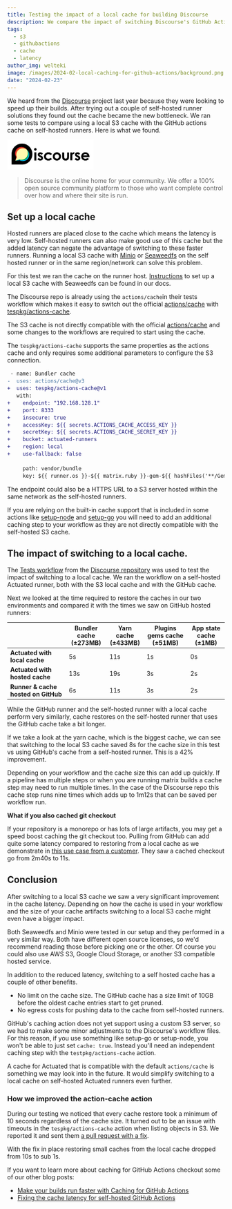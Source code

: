 ```yaml
---
title: Testing the impact of a local cache for building Discourse
description: We compare the impact of switching Discourse's GitHub Actions from self-hosted runners and a hosted cache, to a local cache with S3.
tags:
  - s3
  - githubactions
  - cache
  - latency
author_img: welteki
image: /images/2024-02-local-caching-for-github-actions/background.png
date: "2024-02-23"
---
```


We heard from the [Discourse](https://github.com/discourse/discourse) project last year because they were looking to speed up their builds. After trying out a couple of self-hosted runner solutions they found out the cache became the new bottleneck. We ran some tests to compare using a local S3 cache with the GitHub actions cache on self-hosted runners. Here is what we found.

<img src="/images/2024-02-local-caching-for-github-actions/discourse-readme-logo.png" width="200" alt="Discourse logo">

> Discourse is the online home for your community. We offer a 100% open source community platform to those who want complete control over how and where their site is run.

## Set up a local cache

Hosted runners are placed close to the cache which means the latency is very low. Self-hosted runners can also make good use of this cache but the added latency can negate the advantage of switching to these faster runners. Running a local S3 cache with [Minio](https://github.com/minio/minio) or [Seaweedfs](https://github.com/seaweedfs/seaweedfs) on the self hosted runner or in the same region/network can solve this problem.

For this test we ran the cache on the runner host. [Instructions](https://docs.actuated.dev/tasks/local-github-cache/) to set up a local S3 cache with Seaweedfs can be found in our docs.

The Discourse repo is already using the `actions/cache`in their tests workflow which makes it easy to switch out the official [actions/cache](https://github.com/actions/cache) with [tespkg/actions-cache](https://github.com/tespkg/actions-cache).

The S3 cache is not directly compatible with the official [actions/cache](https://github.com/actions/cache) and some changes to the workflows are required to start using the cache.

The `tespkg/actions-cache` supports the same properties as the actions cache and only requires some additional parameters to configure the S3 connection.

```diff
 - name: Bundler cache
-  uses: actions/cache@v3
+  uses: tespkg/actions-cache@v1
   with:
+    endpoint: "192.168.128.1"
+    port: 8333
+    insecure: true
+    accessKey: ${{ secrets.ACTIONS_CACHE_ACCESS_KEY }}
+    secretKey: ${{ secrets.ACTIONS_CACHE_SECRET_KEY }}
+    bucket: actuated-runners
+    region: local
+    use-fallback: false

     path: vendor/bundle
     key: ${{ runner.os }}-${{ matrix.ruby }}-gem-${{ hashFiles('**/Gemfile.lock') }}-cachev2
```

The endpoint could also be a HTTPS URL to a S3 server hosted within the same network as the self-hosted runners.

If you are relying on the built-in cache support that is included in some actions like [setup-node](https://github.com/actions/setup-node#caching-global-packages-data) and [setup-go](https://github.com/actions/setup-go) you will need to add an additional caching step to your workflow as they are not directly compatible with the self-hosted S3 cache.

## The impact of switching to a local cache.

The [Tests workflow](https://github.com/discourse/discourse/actions/workflows/tests.yml) from the [Discourse repository](https://github.com/discourse/discourse) was used to test the impact of switching to a local cache. We ran the workflow on a self-hosted Actuated runner, both with the S3 local cache and with the GitHub cache.

Next we looked at the time required to restore the caches in our two environments and compared it with the times we saw on GitHub hosted runners:

|                                     | Bundler cache<br>(±273MB) | Yarn cache<br>(±433MB) | Plugins gems cache<br>(±51MB) | App state cache<br>(±1MB) |
| ----------------------------------- | ------------------------- | ---------------------- | ----------------------------- | ------------------------- |
| **Actuated with local cache**       | 5s                        | 11s                    | 1s                            | 0s                        |
| **Actuated with hosted cache**      | 13s                       | 19s                    | 3s                            | 2s                        |
| **Runner & cache hosted on GitHub** | 6s                        | 11s                    | 3s                            | 2s                        |

While the GitHub runner and the self-hosted runner with a local cache perform very similarly, cache restores on the self-hosted runner that uses the GitHub cache take a bit longer.

If we take a look at the yarn cache, which is the biggest cache, we can see that switching to the local S3 cache saved 8s for the cache size in this test vs using GitHub's cache from a self-hosted runner. This is a 42% improvement.

Depending on your workflow and the cache size this can add up quickly. If a pipeline has multiple steps or when you are running matrix builds a cache step may need to run multiple times. In the case of the Discourse repo this cache step runs nine times which adds up to 1m12s that can be saved per workflow run.

**What if you also cached git checkout**

If your repository is a monorepo or has lots of large artifacts, you may get a speed boost caching the git checkout too. Pulling from GitHub can add quite some latency compared to restoring from a local cache as we demonstrate in [this use case from a customer](/blog/faster-self-hosted-cache). They saw a cached checkout go from 2m40s to 11s.

## Conclusion

After switching to a local S3 cache we saw a very significant improvement in the cache latency. Depending on how the cache is used in your workflow and the size of your cache artifacts switching to a local S3 cache might even have a bigger impact.

Both Seaweedfs and Minio were tested in our setup and they performed in a very similar way. Both have different open source licenses, so we'd recommend reading those before picking one or the other. Of course you could also use AWS S3, Google Cloud Storage, or another S3 compatible hosted service.

In addition to the reduced latency, switching to a self hosted cache has a couple of other benefits.

- No limit on the cache size. The GitHub cache has a size limit of 10GB before the oldest cache entries start to get pruned.
- No egress costs for pushing data to the cache from self-hosted runners.

GitHub's caching action does not yet support using a custom S3 server, so we had to make some minor adjustments to the Discourse's workflow files. For this reason, if you use something like setup-go or setup-node, you won't be able to just set `cache: true`. Instead you'll need an independent caching step with the `testpkg/actions-cache` action.

A cache for Actuated that is compatible with the default `actions/cache` is something we may look into in the future. It would simplify switching to a local cache on self-hosted Actuated runners even further.

### How we improved the action-cache action

During our testing we noticed that every cache restore took a minimum of 10 seconds regardless of the cache size. It turned out to be an issue with timeouts in the `tespkg/actions-cache` action when listing objects in S3. We reported it and sent them [a pull request with a fix](https://github.com/tespkg/actions-cache/pull/44).

With the fix in place restoring small caches from the local cache dropped from 10s to sub 1s.

If you want to learn more about caching for GitHub Actions checkout some of our other blog posts:

- [Make your builds run faster with Caching for GitHub Actions](https://actuated.dev/blog/caching-in-github-actions)
- [Fixing the cache latency for self-hosted GitHub Actions](https://actuated.dev/blog/faster-self-hosted-cache)
